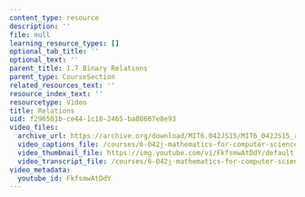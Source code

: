 ```yaml
---
content_type: resource
description: ''
file: null
learning_resource_types: []
optional_tab_title: ''
optional_text: ''
parent_title: 1.7 Binary Relations
parent_type: CourseSection
related_resources_text: ''
resource_index_text: ''
resourcetype: Video
title: Relations
uid: f296501b-ce44-1c10-2465-ba88667e8e93
video_files:
  archive_url: https://archive.org/download/MIT6.042JS15/MIT6_042JS15_relations_ipod.mp4
  video_captions_file: /courses/6-042j-mathematics-for-computer-science-spring-2015/ae75fbd3ea135edc9e91ba1373699de2_FkfsmwAtDdY.vtt
  video_thumbnail_file: https://img.youtube.com/vi/FkfsmwAtDdY/default.jpg
  video_transcript_file: /courses/6-042j-mathematics-for-computer-science-spring-2015/6d55b4cdb20cb01a60a16e843ec04951_FkfsmwAtDdY.pdf
video_metadata:
  youtube_id: FkfsmwAtDdY
---
```

